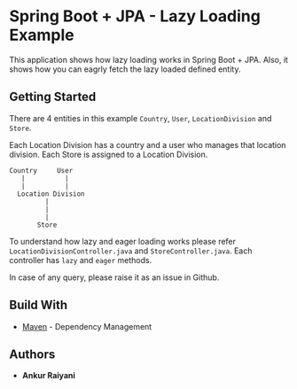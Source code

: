 # Spring Boot + JPA - Lazy Loading Example

This application shows how lazy loading works in Spring Boot + JPA.
Also, it shows how you can eagrly fetch the lazy loaded defined entity.

## Getting Started
There are 4 entities in this example `Country`, `User`, `LocationDivision` and `Store`.

Each Location Division has a country and a user who manages that location division.
Each Store is assigned to a Location Division.
`````
Country		User
   |		  |
   |		  |
  Location Division
         |
         |
         |
       Store
`````

To understand how lazy and eager loading works please refer `LocationDivisionController.java` and `StoreController.java`.
Each controller has `lazy` and `eager` methods.

In case of any query, please raise it as an issue in Github.

## Build With

* [Maven](https://maven.apache.org/) - Dependency Management

## Authors

* **Ankur Raiyani** 
